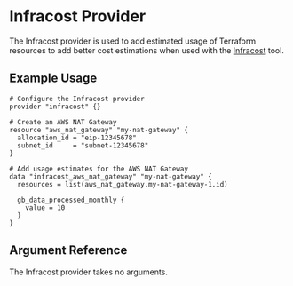 # Infracost Provider

The Infracost provider is used to add estimated usage of Terraform resources to add better cost estimations when used with the [Infracost](https://infracost.io) tool.

## Example Usage

```hcl
# Configure the Infracost provider
provider "infracost" {}

# Create an AWS NAT Gateway
resource "aws_nat_gateway" "my-nat-gateway" {
  allocation_id = "eip-12345678"
  subnet_id     = "subnet-12345678"
}

# Add usage estimates for the AWS NAT Gateway
data "infracost_aws_nat_gateway" "my-nat-gateway" {
  resources = list(aws_nat_gateway.my-nat-gateway-1.id)

  gb_data_processed_monthly {
    value = 10
  }
}
```

## Argument Reference

The Infracost provider takes no arguments.
